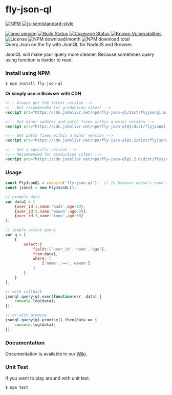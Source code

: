 # fly-json-ql
[![NPM](https://nodei.co/npm/fly-json-ql.png?downloads=true&downloadRank=true&stars=true)](https://nodei.co/npm/fly-json-ql/)
[![js-semistandard-style](https://raw.githubusercontent.com/standard/semistandard/master/badge.svg)](https://github.com/standard/semistandard)  
  
[![npm version](https://img.shields.io/npm/v/fly-json-ql.svg?style=flat-square)](https://www.npmjs.org/package/fly-json-ql)
[![Build Status](https://travis-ci.com/aalfiann/fly-json-ql.svg?branch=master)](https://travis-ci.com/aalfiann/fly-json-ql)
[![Coverage Status](https://coveralls.io/repos/github/aalfiann/fly-json-ql/badge.svg?branch=master)](https://coveralls.io/github/aalfiann/fly-json-ql?branch=master)
[![Known Vulnerabilities](https://snyk.io//test/github/aalfiann/fly-json-ql/badge.svg?targetFile=package.json)](https://snyk.io//test/github/aalfiann/fly-json-ql?targetFile=package.json)
![License](https://img.shields.io/npm/l/fly-json-ql)
![NPM download/month](https://img.shields.io/npm/dm/fly-json-ql.svg)
![NPM download total](https://img.shields.io/npm/dt/fly-json-ql.svg)  
Query Json on the fly with JsonQL for NodeJS and Browser.  

JsonQL will make your query more cleaner. Because sometimes query using function is harder to read.

### Install using NPM
```bash
$ npm install fly-json-ql
```
**Or simply use in Browser with CDN**
```html
<!-- Always get the latest version -->
<!-- Not recommended for production sites! -->
<script src="https://cdn.jsdelivr.net/npm/fly-json-ql/dist/flyjsonql.min.js"></script>

<!-- Get minor updates and patch fixes within a major version -->
<script src="https://cdn.jsdelivr.net/npm/fly-json-ql@1/dist/flyjsonql.min.js"></script>

<!-- Get patch fixes within a minor version -->
<script src="https://cdn.jsdelivr.net/npm/fly-json-ql@1.2/dist/flyjsonql.min.js"></script>

<!-- Get a specific version -->
<!-- Recommended for production sites! -->
<script src="https://cdn.jsdelivr.net/npm/fly-json-ql@1.2.0/dist/flyjsonql.min.js"></script>
```

### Usage
```javascript
const FlyJsonQL = require('fly-json-ql');  // In browser doesn't need this line
const jsonql = new FlyJsonQL();

// example data
var data1 = [
    {user_id:1,name:'budi',age:10},
    {user_id:5,name:'wawan',age:20},
    {user_id:3,name:'tono',age:30}
];

// simple select query
var q = [
    {
        select:{
            fields:['user_id','name','age'],
            from:data1,
            where: [
                ['name','==','wawan']
            ]
        }
    }
];

// with callback
jsonql.query(q).exec(function(err, data) {
    console.log(data);
});

// or with promise
jsonql.query(q).promise().then(data => {
    console.log(data);
});
```

### Documentation
Documentation is available in our [Wiki](https://github.com/aalfiann/fly-json-ql/wiki).

### Unit Test
If you want to play around with unit test.
```bash
$ npm test
```